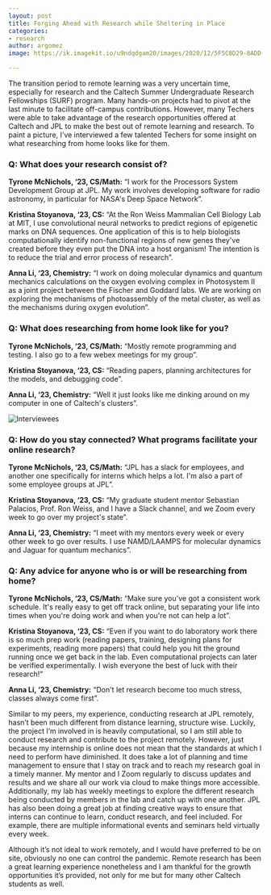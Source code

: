 ```yaml
---
layout: post
title: Forging Ahead with Research while Sheltering in Place
categories:
- research
author: argomez
image: https://ik.imagekit.io/u9ndqdgam20/images/2020/12/5F5C8D29-8ADD-48C0-A0C6-FEEDF09F40ED.jpeg

---
```

The transition period to remote learning was a very uncertain time, especially for research and the Caltech Summer Undergraduate Research Fellowships (SURF) program. Many hands-on projects had to pivot at the last minute to facilitate off-campus contributions. However, many Techers were able to take advantage of the research opportunities offered at Caltech and JPL to make the best out of remote learning and research. To paint a picture, I’ve interviewed a few talented Techers for some insight on what researching from home looks like for them. 

### Q: What does your research consist of?
**Tyrone McNichols, ‘23, CS/Math:** “I work for the Processors System Development Group at JPL. My work involves developing software for radio astronomy, in particular for NASA's Deep Space Network”. 

**Kristina Stoyanova, ‘23, CS:** “At the Ron Weiss Mammalian Cell Biology Lab at MIT, I use convolutional neural networks to predict regions of epigenetic marks on DNA sequences. One application of this is to help biologists computationally identify non-functional regions of new genes they've created before they even put the DNA into a host organism! The intention is to reduce the trial and error process of research”. 

**Anna Li, ‘23, Chemistry:** “I work on doing molecular dynamics and quantum mechanics calculations on the oxygen evolving complex in Photosystem II as a joint project between the Fischer and Goddard labs. We are working on exploring the mechanisms of photoassembly of the metal cluster, as well as the mechanisms during oxygen evolution”. 

### Q: What does researching from home look like for you?
**Tyrone McNichols, ‘23, CS/Math:** “Mostly remote programming and testing. I also go to a few webex meetings for my group”. 

**Kristina Stoyanova, ‘23, CS:** “Reading papers, planning architectures for the models, and debugging code”. 

**Anna Li, ‘23, Chemistry:** “Well it just looks like me dinking around on my computer in one of Caltech's clusters”. 

![Interviewees](https://ik.imagekit.io/u9ndqdgam20/images/2020/12/4th+post.PNG)

### Q: How do you stay connected? What programs facilitate your online research?
**Tyrone McNichols, ‘23, CS/Math:** “JPL has a slack for employees, and another one specifically for interns which helps a lot. I'm also a part of some employee groups at JPL”. 

**Kristina Stoyanova, ‘23, CS:** “My graduate student mentor Sebastian Palacios, Prof. Ron Weiss, and I have a Slack channel, and we Zoom every week to go over my project's state”. 

**Anna Li, ‘23, Chemistry:** “I meet with my mentors every week or every other week to go over results. I use NAMD/LAAMPS for molecular dynamics and Jaguar for quantum mechanics”.

### Q: Any advice for anyone who is or will be researching from home?
**Tyrone McNichols, ‘23, CS/Math:** “Make sure you've got a consistent work schedule. It's really easy to get off track online, but separating your life into times when you're doing work and when you're not can help a lot”. 

**Kristina Stoyanova, ‘23, CS:** “Even if you want to do laboratory work there is so much prep work (reading papers, training, designing plans for experiments, reading more papers) that could help you hit the ground running once we get back in the lab. Even computational projects can later be verified experimentally. I wish everyone the best of luck with their research!” 

**Anna Li, ‘23, Chemistry:** “Don't let research become too much stress, classes always come first”. 

Similar to my peers, my experience, conducting research at JPL remotely, hasn’t been much different from distance learning, structure wise. Luckily, the project I’m involved in is heavily computational, so I am still able to conduct research and contribute to the project remotely. However, just because my internship is online does not mean that the standards at which I need to perform have diminished. It does take a lot of planning and time management to ensure that I stay on track and to reach my research goal in a timely manner. My mentor and I Zoom regularly to discuss updates and results and we share all our work via cloud to make things more accessible. Additionally, my lab has weekly meetings to explore the different research being conducted by members in the lab and catch up with one another. JPL has also been doing a great job at finding creative ways to ensure that interns can continue to learn, conduct research, and feel included. For example, there are multiple informational events and seminars held virtually every week.

Although it’s not ideal to work remotely, and I would have preferred to be on site, obviously no one can control the pandemic. Remote research has been a great learning experience nonetheless and I am thankful for the growth opportunities it’s provided, not only for me but for many other Caltech students as well.